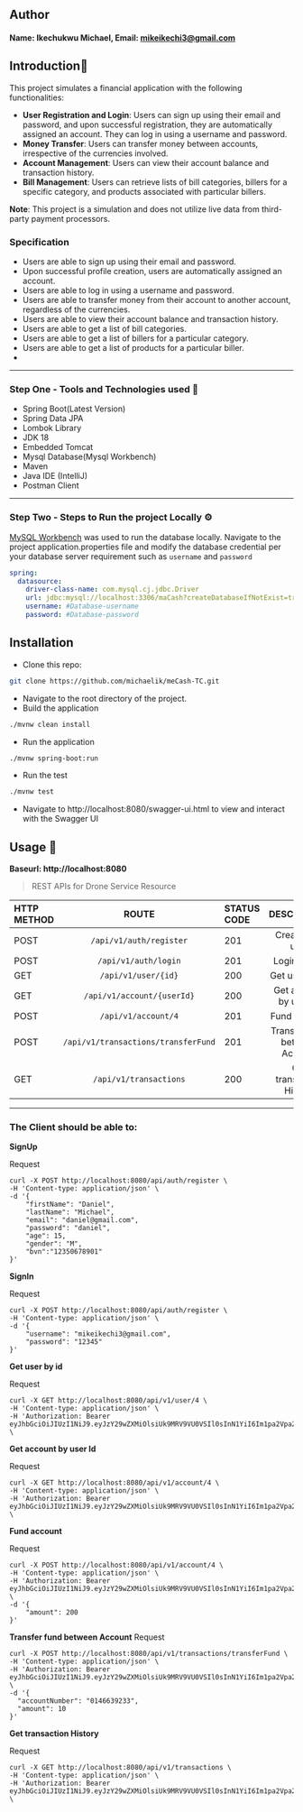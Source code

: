 ## Author
#### Name: Ikechukwu Michael, Email: mikeikechi3@gmail.com
## Introduction🖖

This project simulates a financial application with the following functionalities:

- **User Registration and Login**: Users can sign up using their email and password, and upon successful registration, they are automatically assigned an account. They can log in using a username and password.
- **Money Transfer**: Users can transfer money between accounts, irrespective of the currencies involved.
- **Account Management**: Users can view their account balance and transaction history.
- **Bill Management**: Users can retrieve lists of bill categories, billers for a specific category, and products associated with particular billers.

**Note**: This project is a simulation and does not utilize live data from third-party payment processors.

### Specification

- Users are able to sign up using their email and password.
- Upon successful profile creation, users are automatically assigned an account.
- Users are able to log in using a username and password.
- Users are able to transfer money from their account to another account, regardless of the currencies.
- Users are able to view their account balance and transaction history.
- Users are able to get a list of bill categories.
- Users are able to get a list of billers for a particular category.
- Users are able to get a list of products for a particular biller.
- 

---

### Step One - Tools and Technologies used 🎼

- Spring Boot(Latest Version)
- Spring Data JPA
- Lombok Library
- JDK 18
- Embedded Tomcat
- Mysql Database(Mysql Workbench)
- Maven
- Java IDE (IntelliJ)
- Postman Client

---

### Step Two - Steps to Run the project Locally ⚙️

[MySQL Workbench](https://www.mysql.com/products/workbench) was used to run the database locally. Navigate to the project application.properties file and modify the database credential per your database server requirement such as `username` and `password`
```yml
spring:
  datasource:
    driver-class-name: com.mysql.cj.jdbc.Driver
    url: jdbc:mysql://localhost:3306/maCash?createDatabaseIfNotExist=true&useUnicode=true&useJDBCCompliantTimezoneShift=true&useLegacyDatetimeCode=false&serverTimezone=UTC
    username: #Database-username
    password: #Database-password
```

## Installation

* Clone this repo:

```bash
git clone https://github.com/michaelik/meCash-TC.git
```
* Navigate to the root directory of the project.
* Build the application
```bash
./mvnw clean install
```
* Run the application
```bash
./mvnw spring-boot:run
```
* Run the test
```bash
./mvnw test
```
* Navigate to http://localhost:8080/swagger-ui.html to view and interact with the Swagger UI

## Usage 🧨

**Baseurl: http://localhost:8080**

>REST APIs for Drone Service Resource

| HTTP METHOD |                ROUTE                | STATUS CODE |          DESCRIPTION          |
|:------------|:-----------------------------------:|:------------|:-----------------------------:|
| POST        |       `/api/v1/auth/register`       | 201         |        Create new user        |
| POST        |        `/api/v1/auth/login`         | 201         |         Login a user          |
| GET         |         `/api/v1/user/{id}`         | 200         |        Get user by id         |
| GET         |     `/api/v1/account/{userId}`      | 200         |    Get account by user Id     |
| POST        |         `/api/v1/account/4`         | 201         |         Fund account          |
| POST        | `/api/v1/transactions/transferFund` | 201         | Transfer fund between Account |
| GET         |       `/api/v1/transactions`        | 200         |    Get transaction History    |

---

### The Client should be able to:

**SignUp**

Request

```
curl -X POST http://localhost:8080/api/auth/register \
-H 'Content-type: application/json' \
-d '{
    "firstName": "Daniel",
    "lastName": "Michael",
    "email": "daniel@gmail.com",
    "password": "daniel",
    "age": 15,
    "gender": "M",
    "bvn":"12350678901"
}'
```
**SignIn**

Request

```
curl -X POST http://localhost:8080/api/auth/register \
-H 'Content-type: application/json' \
-d '{
    "username": "mikeikechi3@gmail.com",
    "password": "12345"
}'
```
**Get user by id**

Request

```
curl -X GET http://localhost:8080/api/v1/user/4 \
-H 'Content-type: application/json' \
-H 'Authorization: Bearer eyJhbGciOiJIUzI1NiJ9.eyJzY29wZXMiOlsiUk9MRV9VU0VSIl0sInN1YiI6Im1pa2Vpa2VjaGkzQGdtYWlsLmNvbSIsImlhdCI6MTY5MjIwOTQ2MiwiZXhwIjoxNjkzNTA1NDYyfQ.tWbASUsAzxtOjVCGWB9_dNn6qmm35IATzoNT9QQmmUY' \
```

**Get account by user Id**

Request

```
curl -X GET http://localhost:8080/api/v1/account/4 \
-H 'Content-type: application/json' \
-H 'Authorization: Bearer eyJhbGciOiJIUzI1NiJ9.eyJzY29wZXMiOlsiUk9MRV9VU0VSIl0sInN1YiI6Im1pa2Vpa2VjaGkzQGdtYWlsLmNvbSIsImlhdCI6MTY5MjIwOTQ2MiwiZXhwIjoxNjkzNTA1NDYyfQ.tWbASUsAzxtOjVCGWB9_dNn6qmm35IATzoNT9QQmmUY' \
```

**Fund account**

Request

```
curl -X POST http://localhost:8080/api/v1/account/4 \
-H 'Content-type: application/json' \
-H 'Authorization: Bearer eyJhbGciOiJIUzI1NiJ9.eyJzY29wZXMiOlsiUk9MRV9VU0VSIl0sInN1YiI6Im1pa2Vpa2VjaGkzQGdtYWlsLmNvbSIsImlhdCI6MTY5MjIwOTQ2MiwiZXhwIjoxNjkzNTA1NDYyfQ.tWbASUsAzxtOjVCGWB9_dNn6qmm35IATzoNT9QQmmUY' \
-d '{
    "amount": 200
}'
```

**Transfer fund between Account**
Request

```
curl -X POST http://localhost:8080/api/v1/transactions/transferFund \
-H 'Content-type: application/json' \
-H 'Authorization: Bearer eyJhbGciOiJIUzI1NiJ9.eyJzY29wZXMiOlsiUk9MRV9VU0VSIl0sInN1YiI6Im1pa2Vpa2VjaGkzQGdtYWlsLmNvbSIsImlhdCI6MTY5MjIwOTQ2MiwiZXhwIjoxNjkzNTA1NDYyfQ.tWbASUsAzxtOjVCGWB9_dNn6qmm35IATzoNT9QQmmUY' \
-d '{
  "accountNumber": "0146639233",
  "amount": 10
}'
```

**Get transaction History**

Request

```
curl -X GET http://localhost:8080/api/v1/transactions \
-H 'Content-type: application/json' \
-H 'Authorization: Bearer eyJhbGciOiJIUzI1NiJ9.eyJzY29wZXMiOlsiUk9MRV9VU0VSIl0sInN1YiI6Im1pa2Vpa2VjaGkzQGdtYWlsLmNvbSIsImlhdCI6MTY5MjIwOTQ2MiwiZXhwIjoxNjkzNTA1NDYyfQ.tWbASUsAzxtOjVCGWB9_dNn6qmm35IATzoNT9QQmmUY' \
```